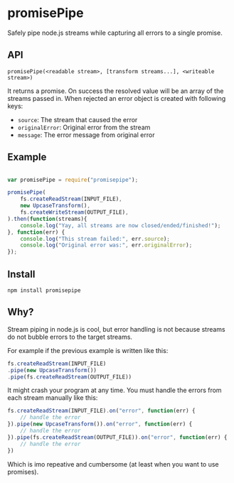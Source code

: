 # promisePipe

Safely pipe node.js streams while capturing all errors to a single promise.


## API

```
promisePipe(<readable stream>, [transform streams...], <writeable stream>)
```

It returns a promise. On success the resolved value will be an array of the
streams passed in. When rejected an error object is created with following
keys:

  - `source`: The stream that caused the error
  - `originalError`: Original error from the stream
  - `message`: The error message from original error

## Example

```javascript

var promisePipe = require("promisepipe");

promisePipe(
    fs.createReadStream(INPUT_FILE),
    new UpcaseTransform(),
    fs.createWriteStream(OUTPUT_FILE),
).then(function(streams){
    console.log("Yay, all streams are now closed/ended/finished!");
}, function(err) {
    console.log("This stream failed:", err.source);
    console.log("Original error was:", err.originalError);
});

```

## Install

    npm install promisepipe

## Why?

Stream piping in node.js is cool, but error handling is not because streams
do not bubble errors to the target streams.

For example if the previous example is written like this:

```javascript
fs.createReadStream(INPUT_FILE)
.pipe(new UpcaseTransform())
.pipe(fs.createReadStream(OUTPUT_FILE))
```

It might crash your program at any time. You must handle the errors
from each stream manually like this:

```javascript
fs.createReadStream(INPUT_FILE).on("error", function(err) {
    // handle the error
}).pipe(new UpcaseTransform()).on("error", function(err) {
    // handle the error
}).pipe(fs.createReadStream(OUTPUT_FILE)).on("error", function(err) {
    // handle the error
})
```

Which is imo repeative and cumbersome (at least when you want to use promises).

